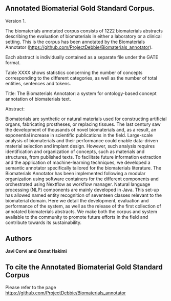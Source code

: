 ## Annotated Biomaterial Gold Standard Corpus. 

Version 1.

The biomaterials annotated corpus consists of 1222 biomaterials abstracts describing the evaluation of biomaterials in either a laboratory or a clinical setting.
This is the corpus has been annotated by the Biomaterials Annotator (https://github.com/ProjectDebbie/Biomaterials_annotator).  

Each abstract is individually contained as a separate file under the GATE format. 

Table XXXX shows statistics concerning the number of concepts corresponding to the different categories, as well as the number of total entities, sentences and tokens. 


Title: The Biomaterials Annotator: a system for ontology-based concept annotation of biomaterials text.

Abstract:

Biomaterials are synthetic or natural materials used for constructing artificial organs, fabricating prostheses, or replacing tissues. The last century saw the development of thousands of novel biomaterials and, as a result, an exponential increase in scientific publications in the field. Large-scale analysis of biomaterials and their performance could enable data-driven material selection and implant design. However, such analysis requires identification and organization of concepts, such as materials and structures, from published texts. To facilitate future information extraction and the application of machine-learning techniques, we developed a semantic annotator specifically tailored for the biomaterials literature. The Biomaterials Annotator has been implemented following a modular organization using software containers for the different components and orchestrated using Nextflow as workflow manager. Natural language processing (NLP) components are mainly developed in Java. This set-up has allowed named entity recognition of seventeen classes relevant to the biomaterial domain. Here we detail the development, evaluation and performance of the system, as well as the release of the first collection of annotated biomaterials abstracts. We make both the corpus and system available to the community to promote future efforts in the field and contribute towards its sustainability.

## Authors

**Javi Corvi and Osnat Hakimi**

## To cite the Annotated Biomaterial Gold Standard Corpus

Please refer to the page https://github.com/ProjectDebbie/Biomaterials_annotator 
